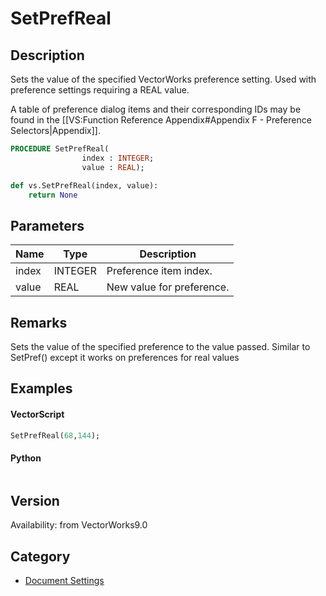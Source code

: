 # SetPrefReal

## Description
Sets the value of the specified VectorWorks preference setting. Used with preference settings requiring a REAL value.

A table of preference dialog items and their corresponding IDs may be found in the [[VS:Function Reference Appendix#Appendix F - Preference Selectors|Appendix]].

```pascal
PROCEDURE SetPrefReal(
				index : INTEGER;
				value : REAL);
```

```python
def vs.SetPrefReal(index, value):
    return None
```

## Parameters
|Name|Type|Description|
|---|---|---|
|index|INTEGER|Preference item index.|
|value|REAL|New value for preference.|

## Remarks
Sets the value of the specified preference to the value passed.   Similar to SetPref() except it works on preferences for real values

## Examples
#### VectorScript ####
```pascal
SetPrefReal(68,144);
```
#### Python ####
```python

```

## Version
Availability: from VectorWorks9.0

## Category
* [Document Settings](../Categories/Document%20Settings.md)
